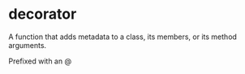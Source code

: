 # decorator
A function that adds metadata to a class, its members, or its method arguments.

Prefixed with an @

